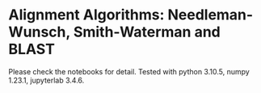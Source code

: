 # Alignment Algorithms: Needleman-Wunsch, Smith-Waterman and BLAST

Please check the notebooks for detail. Tested with python 3.10.5, numpy 1.23.1, jupyterlab 3.4.6.